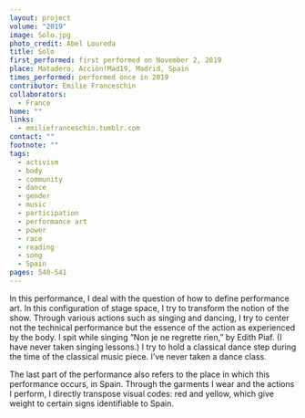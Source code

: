 ```yaml
---
layout: project
volume: "2019"
image: Solo.jpg
photo_credit: Abel Loureda
title: Solo
first_performed: first performed on November 2, 2019
place: Matadero, Acciòn!Mad19, Madrid, Spain
times_performed: performed once in 2019
contributor: Emilie Franceschin
collaborators:
  - France
home: ""
links:
  - emiliefranceschin.tumblr.com
contact: ""
footnote: ""
tags:
  - activism
  - body
  - community
  - dance
  - gender
  - music
  - participation
  - performance art
  - power
  - race
  - reading
  - song
  - Spain
pages: 540-541
---
```


In this performance, I deal with the question of how to define performance art. In this configuration of stage space, I try to transform the notion of the show. Through various actions such as singing and dancing, I try to center not the technical performance but the essence of the action as experienced by the body. I spit while singing “Non je ne regrette rien,” by Edith Piaf. (I have never taken singing lessons.) I try to hold a classical dance step during the time of the classical music piece. I’ve never taken a dance class.

The last part of the performance also refers to the place in which this performance occurs, in Spain. Through the garments I wear and the actions I perform, I directly transpose visual codes: red and yellow, which give weight to certain signs identifiable to Spain.
